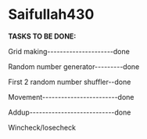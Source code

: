 # Saifullah430

**TASKS TO BE DONE:**

Grid making---------------------done

Random number generator---------done

First 2 random number shuffler--done

Movement------------------------done

Addup---------------------------done

Wincheck/losecheck
